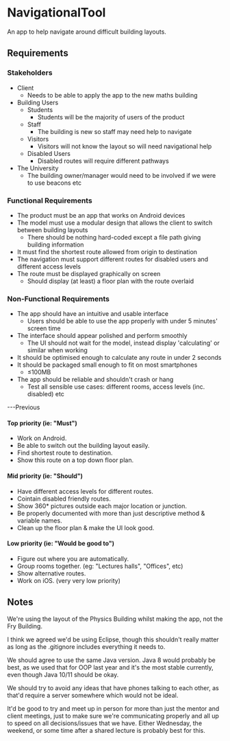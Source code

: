 # NavigationalTool
An app to help navigate around difficult building layouts.

## Requirements

### Stakeholders

*   Client
    *   Needs to be able to apply the app to the new maths building
*   Building Users
    *   Students
        *   Students will be the majority of users of the product
    *   Staff
        *   The building is new so staff may need help to navigate
    *   Visitors
        *   Visitors will not know the layout so will need navigational help
    *   Disabled Users
        *   Disabled routes will require different pathways
*   The University
    *   The building owner/manager would need to be involved if we were to use beacons etc

### Functional Requirements

*   The product must be an app that works on Android devices
*   The model must use a modular design that allows the client to switch between building layouts
    *   There should be nothing hard-coded except a file path giving building information
*   It must find the shortest route allowed from origin to destination
*   The navigation must support different routes for disabled users and different access levels
*   The route must be displayed graphically on screen
    *   Should display (at least) a floor plan with the route overlaid

### Non-Functional Requirements

*   The app should have an intuitive and usable interface
    *   Users should be able to use the app properly with under 5 minutes' screen time
*   The interface should appear polished and perform smoothly
    *   The UI should not wait for the model, instead display 'calculating' or similar when working
*   It should be optimised enough to calculate any route in under 2 seconds
*   It should be packaged small enough to fit on most smartphones
    *   ≤100MB
*   The app should be reliable and shouldn't crash or hang
    *   Test all sensible use cases: different rooms, access levels (inc. disabled) etc

---Previous
#### Top priority (ie: "Must")
- Work on Android.
- Be able to switch out the building layout easily.
- Find shortest route to destination.
- Show this route on a top down floor plan.

#### Mid priority (ie: "Should")
- Have different access levels for different routes.
- Cointain disabled friendly routes.
- Show 360* pictures outside each major location or junction.
- Be properly documented with more than just descriptive method & variable names.
- Clean up the floor plan & make the UI look good.

#### Low priority (ie: "Would be good to")
- Figure out where you are automatically.
- Group rooms together. (eg: "Lectures halls", "Offices", etc)
- Show alternative routes.
- Work on iOS. (very very low priority)

## Notes
We're using the layout of the Physics Building whilst making the app, not the Fry Building.

I think we agreed we'd be using Eclipse, though this shouldn't really matter as long as the .gitignore includes everything it needs to.

We should agree to use the same Java version. Java 8 would probably be best, as we used that for OOP last year and it's the most stable currently, even though Java 10/11 should be okay.

We should try to avoid any ideas that have phones talking to each other, as that'd require a server somewhere which would not be ideal.

It'd be good to try and meet up in person for more than just the mentor and client meetings, just to make sure we're communicating properly and all up to speed on all decisions/issues that we have. Either Wednesday, the weekend, or some time after a shared lecture is probably best for this.
